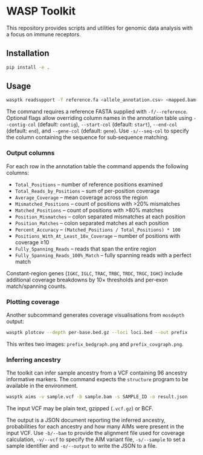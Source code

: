 # WASP Toolkit

This repository provides scripts and utilities for genomic data analysis with a focus on immune receptors. 

## Installation

```bash
pip install -e .
```

## Usage

```bash
wasptk readsupport -f reference.fa <allele_annotation.csv> <mapped.bam> <output.csv>
```

The command requires a reference FASTA supplied with `-f/--reference`.
Optional flags allow overriding column names in the annotation table using
`--contig-col` (default: `contig`), `--start-col` (default: `start`),
`--end-col` (default: `end`), and `--gene-col` (default: `gene`).
Use `-s/--seq-col` to specify the column containing the sequence for
sub‑sequence matching.

### Output columns

For each row in the annotation table the command appends the following columns:

* `Total_Positions` – number of reference positions examined
* `Total_Reads_by_Positions` – sum of per-position coverage
* `Average_Coverage` – mean coverage across the region
* `Mismatched_Positions` – count of positions with >20% mismatches
* `Matched_Positions` – count of positions with >80% matches
* `Position_Mismatches` – colon separated mismatches at each position
* `Position_Matches` – colon separated matches at each position
* `Percent_Accuracy` – `(Matched_Positions / Total_Positions) * 100`
* `Positions_With_At_Least_10x_Coverage` – number of positions with coverage ≥10
* `Fully_Spanning_Reads` – reads that span the entire region
* `Fully_Spanning_Reads_100%_Match` – fully spanning reads with a perfect match

Constant-region genes (`IGKC`, `IGLC`, `TRAC`, `TRBC`, `TRDC`, `TRGC`, `IGHC`) include
additional coverage breakdowns by 10× thresholds and per‑exon match/spanning counts.

### Plotting coverage

Another subcommand generates coverage visualisations from `mosdepth` output:

```bash
wasptk plotcov --depth per-base.bed.gz --loci loci.bed --out prefix
```

This writes two images: `prefix_bedgraph.png` and `prefix_covgraph.png`.

### Inferring ancestry

The toolkit can infer sample ancestry from a VCF containing 96 ancestry
informative markers. The command expects the `structure` program to be
available in the environment.

```bash
wasptk aims -v sample.vcf -b sample.bam -s SAMPLE_ID -o result.json
```

The input VCF may be plain text, gzipped (`.vcf.gz`) or BCF.

The output is a JSON document reporting the inferred ancestry, probabilities
for each ancestry and how many AIMs were present in the input VCF. Use
`-b/--bam` to provide the alignment file used for coverage calculation,
`-v/--vcf` to specify the AIM variant file, `-s/--sample` to set a sample
identifier and `-o/--output` to write the JSON to a file.
